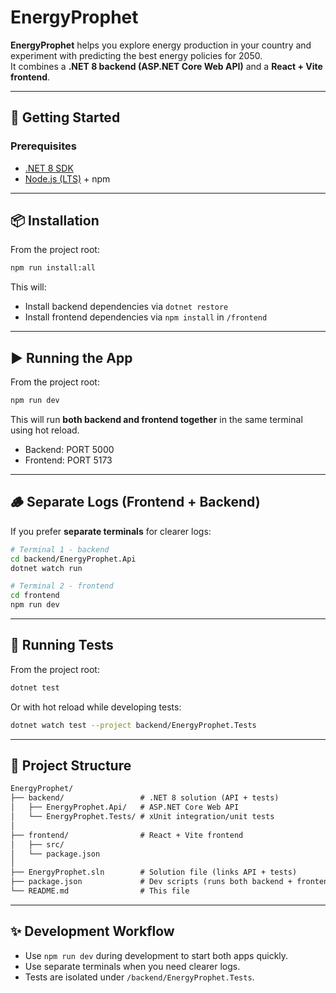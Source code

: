 # EnergyProphet

**EnergyProphet** helps you explore energy production in your country and experiment with predicting the best energy policies for 2050.  
It combines a **.NET 8 backend (ASP.NET Core Web API)** and a **React + Vite frontend**.

---

## 🚀 Getting Started

### Prerequisites

- [.NET 8 SDK](https://dotnet.microsoft.com/en-us/download)
- [Node.js (LTS)](https://nodejs.org/en/) + npm

---

## 📦 Installation

From the project root:

```bash
npm run install:all
```

This will:

- Install backend dependencies via `dotnet restore`
- Install frontend dependencies via `npm install` in `/frontend`

---

## ▶️ Running the App

From the project root:

```bash
npm run dev
```

This will run **both backend and frontend together** in the same terminal using hot reload.

- Backend: PORT 5000  
- Frontend: PORT 5173  

---

## 🪵 Separate Logs (Frontend + Backend)

If you prefer **separate terminals** for clearer logs:

```bash
# Terminal 1 - backend
cd backend/EnergyProphet.Api
dotnet watch run

# Terminal 2 - frontend
cd frontend
npm run dev
```

---

## 🧪 Running Tests

From the project root:

```bash
dotnet test
```

Or with hot reload while developing tests:

```bash
dotnet watch test --project backend/EnergyProphet.Tests
```

---

## 📂 Project Structure

```txt
EnergyProphet/
├── backend/                 # .NET 8 solution (API + tests)
│   ├── EnergyProphet.Api/   # ASP.NET Core Web API
│   └── EnergyProphet.Tests/ # xUnit integration/unit tests
│
├── frontend/                # React + Vite frontend
│   ├── src/
│   └── package.json
│
├── EnergyProphet.sln        # Solution file (links API + tests)
├── package.json             # Dev scripts (runs both backend + frontend)
└── README.md                # This file
```

---

## ✨ Development Workflow

- Use `npm run dev` during development to start both apps quickly.
- Use separate terminals when you need clearer logs.
- Tests are isolated under `/backend/EnergyProphet.Tests`.
